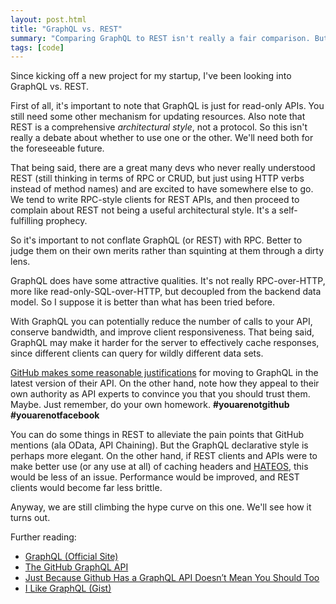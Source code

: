 ```yaml
---
layout: post.html
title: "GraphQL vs. REST"
summary: "Comparing GraphQL to REST isn't really a fair comparison. But let's do it anyway."
tags: [code]
---
```


Since kicking off a new project for my startup, I've been looking into GraphQL vs. REST.

First of all, it's important to note that GraphQL is just for read-only APIs. You still need some other mechanism for updating resources. Also note that REST is a comprehensive _architectural style_, not a protocol. So this isn't really a debate about whether to use one or the other. We'll need both for the foreseeable future.

That being said, there are a great many devs who never really understood REST (still thinking in terms of RPC or CRUD, but just using HTTP verbs instead of method names) and are excited to have somewhere else to go. We tend to write RPC-style clients for REST APIs, and then proceed to complain about REST not being a useful architectural style. It's a self-fulfilling prophecy.

So it's important to not conflate GraphQL (or REST) with RPC. Better to judge them on their own merits rather than squinting at them through a dirty lens.

GraphQL does have some attractive qualities. It's not really RPC-over-HTTP, more like read-only-SQL-over-HTTP, but decoupled from the backend data model. So I suppose it is better than what has been tried before. 

With GraphQL you can potentially reduce the number of calls to your API, conserve bandwidth, and improve client responsiveness. That being said, GraphQL may make it harder for the server to effectively cache responses, since different clients can query for wildly different data sets.

[GitHub makes some reasonable justifications](https://githubengineering.com/the-github-graphql-api/) for moving to GraphQL in the latest version of their API. On the other hand, note how they appeal to their own authority as API experts to convince you that you should trust them. Maybe. Just remember, do your own homework. **#youarenotgithub** **#youarenotfacebook**

You can do some things in REST to alleviate the pain points that GitHub mentions (ala OData, API Chaining). But the GraphQL declarative style is perhaps more elegant. On the other hand, if REST clients and APIs were to make better use (or any use at all) of caching headers and [HATEOS](https://github.com/mikestowe/cphl), this would be less of an issue. Performance would be improved, and REST clients would become far less brittle. 

Anyway, we are still climbing the hype curve on this one. We'll see how it turns out.

Further reading:

* [GraphQL (Official Site)](http://graphql.org)
* [The GitHub GraphQL API](https://githubengineering.com/the-github-graphql-api/)
* [Just Because Github Has a GraphQL API Doesn’t Mean You Should Too](https://www.programmableweb.com/news/just-because-github-has-graphql-api-doesn’t-mean-you-should-too/analysis/2016/09/21)
* [I Like GraphQL (Gist)](https://gist.github.com/skanev/f3468e8b85a3d6bc16c7aa493229eda7)
